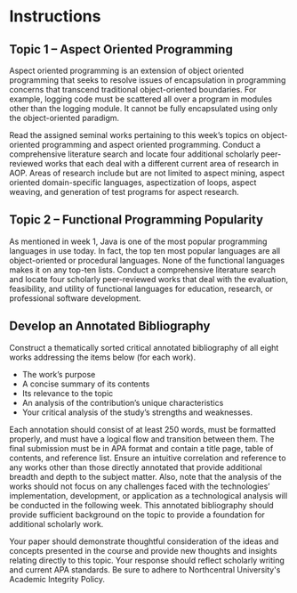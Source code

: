 # Instructions

## Topic 1 – Aspect Oriented Programming

Aspect oriented programming is an extension of object oriented programming that seeks to resolve issues of encapsulation in programming concerns that transcend traditional object-oriented boundaries. For example, logging code must be scattered all over a program in modules other than the logging module. It cannot be fully encapsulated using only the object-oriented paradigm.

Read the assigned seminal works pertaining to this week’s topics on object-oriented programming and aspect oriented programming. Conduct a comprehensive literature search and locate four additional scholarly peer-reviewed works that each deal with a different current area of research in AOP. Areas of research include but are not limited to aspect mining, aspect oriented domain-specific languages, aspectization of loops, aspect weaving, and generation of test programs for aspect research.

## Topic 2 – Functional Programming Popularity

As mentioned in week 1, Java is one of the most popular programming languages in use today. In fact, the top ten most popular languages are all object-oriented or procedural languages. None of the functional languages makes it on any top-ten lists. Conduct a comprehensive literature search and locate four scholarly peer-reviewed works that deal with the evaluation, feasibility, and utility of functional languages for education, research, or professional software development.

## Develop an Annotated Bibliography

Construct a thematically sorted critical annotated bibliography of all eight works addressing the items below (for each work).

* The work’s purpose
* A concise summary of its contents
* Its relevance to the topic
* An analysis of the contribution’s unique characteristics
* Your critical analysis of the study’s strengths and weaknesses.

Each annotation should consist of at least 250 words, must be formatted properly, and must have a logical flow and transition between them. The final submission must be in APA format and contain a title page, table of contents, and reference list. Ensure an intuitive correlation and reference to any works other than those directly annotated that provide additional breadth and depth to the subject matter. Also, note that the analysis of the works should not focus on any challenges faced with the technologies’ implementation, development, or application as a technological analysis will be conducted in the following week. This annotated bibliography should provide sufficient background on the topic to provide a foundation for additional scholarly work.

Your paper should demonstrate thoughtful consideration of the ideas and concepts presented in the course and provide new thoughts and insights relating directly to this topic. Your response should reflect scholarly writing and current APA standards. Be sure to adhere to Northcentral University's Academic Integrity Policy.